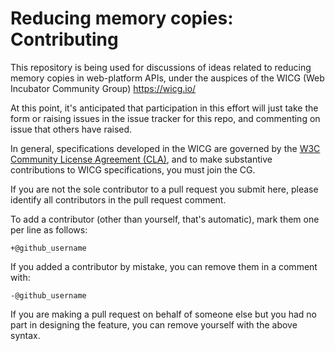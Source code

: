 # Reducing memory copies: Contributing

This repository is being used for discussions of ideas related to reducing memory copies in web-platform APIs, under the auspices of the WICG (Web Incubator Community Group) https://wicg.io/

At this point, it's anticipated that participation in this effort will just take the form or raising issues in the issue tracker for this repo, and commenting on issue that others have raised.

In general, specifications developed in the WICG are governed by the [W3C Community License Agreement (CLA)](http://www.w3.org/community/about/agreements/cla/), and to make substantive contributions to WICG specifications, you must join the CG.

If you are not the sole contributor to a pull request you submit here, please identify all contributors in the pull request comment.

To add a contributor (other than yourself, that's automatic), mark them one per line as follows:

```
+@github_username
```

If you added a contributor by mistake, you can remove them in a comment with:

```
-@github_username
```

If you are making a pull request on behalf of someone else but you had no part in designing the feature, you can remove yourself with the above syntax.
